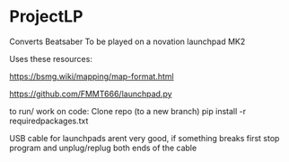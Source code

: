# ProjectLP
Converts Beatsaber To be played on a novation launchpad MK2 

Uses these resources: 

https://bsmg.wiki/mapping/map-format.html

https://github.com/FMMT666/launchpad.py

to run/ work on code:
Clone repo (to a new branch)
pip install -r requiredpackages.txt

USB cable for launchpads arent very good, 
if something breaks first stop program and unplug/replug both ends of the cable
